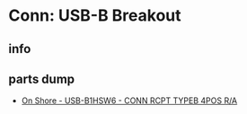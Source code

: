 # Conn: USB-B Breakout

## info

## parts dump

- [On Shore - USB-B1HSW6 - CONN RCPT TYPEB 4POS R/A](https://www.digikey.ca/en/products/detail/on-shore-technology-inc/USB-B1HSW6/2677743)
